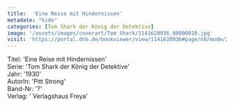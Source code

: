 ```yaml
---
title:  'Eine Reise mit Hindernissen'
metadate: "hide"
categories: [Tom Shark der König der Detektive]
image: '/assets/images/coverart/Tom Shark/1141620936_00000010.jpg'
visit: 'https://portal.dnb.de/bookviewer/view/1141620936#page/n0/mode/2up'
---
```

Titel: 'Eine Reise mit Hindernissen' <br>
Serie: 'Tom Shark der König der Detektive' <br>
Jahr: '1930' <br>
AutorIn: 'Pitt Strong' <br>
Band-Nr: '?' <br>
Verlag: ' Verlagshaus Freya'